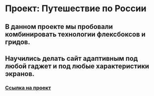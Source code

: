 # Проект: Путешествие по России
## В данном проекте мы пробовали комбинировать технологии флексбоксов и гридов.  
## Научились делать сайт адаптивным под любой гаджет и под любые характеристики экранов.
### [Ссылка на проект](https://aliceosw.github.io/russian-travel/index.html)
